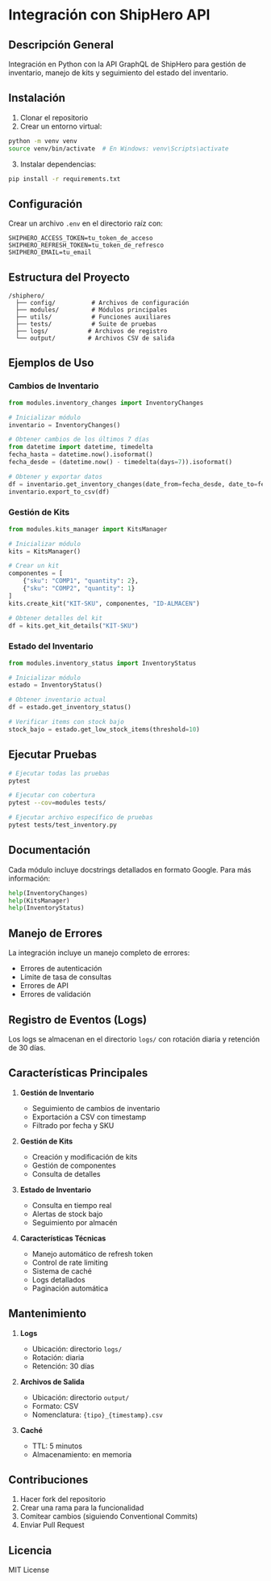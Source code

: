 # Integración con ShipHero API

## Descripción General
Integración en Python con la API GraphQL de ShipHero para gestión de inventario, manejo de kits y seguimiento del estado del inventario.

## Instalación

1. Clonar el repositorio
2. Crear un entorno virtual:
```bash
python -m venv venv
source venv/bin/activate  # En Windows: venv\Scripts\activate
```
3. Instalar dependencias:
```bash
pip install -r requirements.txt
```

## Configuración

Crear un archivo `.env` en el directorio raíz con:

```env
SHIPHERO_ACCESS_TOKEN=tu_token_de_acceso
SHIPHERO_REFRESH_TOKEN=tu_token_de_refresco
SHIPHERO_EMAIL=tu_email
```

## Estructura del Proyecto
```
/shiphero/
  ├── config/          # Archivos de configuración
  ├── modules/         # Módulos principales
  ├── utils/           # Funciones auxiliares
  ├── tests/           # Suite de pruebas
  ├── logs/           # Archivos de registro
  └── output/         # Archivos CSV de salida
```

## Ejemplos de Uso

### Cambios de Inventario
```python
from modules.inventory_changes import InventoryChanges

# Inicializar módulo
inventario = InventoryChanges()

# Obtener cambios de los últimos 7 días
from datetime import datetime, timedelta
fecha_hasta = datetime.now().isoformat()
fecha_desde = (datetime.now() - timedelta(days=7)).isoformat()

# Obtener y exportar datos
df = inventario.get_inventory_changes(date_from=fecha_desde, date_to=fecha_hasta)
inventario.export_to_csv(df)
```

### Gestión de Kits
```python
from modules.kits_manager import KitsManager

# Inicializar módulo
kits = KitsManager()

# Crear un kit
componentes = [
    {"sku": "COMP1", "quantity": 2},
    {"sku": "COMP2", "quantity": 1}
]
kits.create_kit("KIT-SKU", componentes, "ID-ALMACEN")

# Obtener detalles del kit
df = kits.get_kit_details("KIT-SKU")
```

### Estado del Inventario
```python
from modules.inventory_status import InventoryStatus

# Inicializar módulo
estado = InventoryStatus()

# Obtener inventario actual
df = estado.get_inventory_status()

# Verificar items con stock bajo
stock_bajo = estado.get_low_stock_items(threshold=10)
```

## Ejecutar Pruebas

```bash
# Ejecutar todas las pruebas
pytest

# Ejecutar con cobertura
pytest --cov=modules tests/

# Ejecutar archivo específico de pruebas
pytest tests/test_inventory.py
```

## Documentación

Cada módulo incluye docstrings detallados en formato Google. Para más información:
```python
help(InventoryChanges)
help(KitsManager)
help(InventoryStatus)
```

## Manejo de Errores

La integración incluye un manejo completo de errores:
- Errores de autenticación
- Límite de tasa de consultas
- Errores de API
- Errores de validación

## Registro de Eventos (Logs)

Los logs se almacenan en el directorio `logs/` con rotación diaria y retención de 30 días.

## Características Principales

1. **Gestión de Inventario**
   - Seguimiento de cambios de inventario
   - Exportación a CSV con timestamp
   - Filtrado por fecha y SKU

2. **Gestión de Kits**
   - Creación y modificación de kits
   - Gestión de componentes
   - Consulta de detalles

3. **Estado de Inventario**
   - Consulta en tiempo real
   - Alertas de stock bajo
   - Seguimiento por almacén

4. **Características Técnicas**
   - Manejo automático de refresh token
   - Control de rate limiting
   - Sistema de caché
   - Logs detallados
   - Paginación automática

## Mantenimiento

1. **Logs**
   - Ubicación: directorio `logs/`
   - Rotación: diaria
   - Retención: 30 días

2. **Archivos de Salida**
   - Ubicación: directorio `output/`
   - Formato: CSV
   - Nomenclatura: `{tipo}_{timestamp}.csv`

3. **Caché**
   - TTL: 5 minutos
   - Almacenamiento: en memoria

## Contribuciones

1. Hacer fork del repositorio
2. Crear una rama para la funcionalidad
3. Comitear cambios (siguiendo Conventional Commits)
4. Enviar Pull Request

## Licencia

MIT License